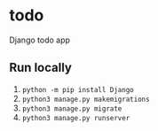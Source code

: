 # todo
Django todo app

## Run locally 
1. ```python -m pip install Django```
2. ```python3 manage.py makemigrations```
3. ```python3 manage.py migrate```
4. ```python3 manage.py runserver```